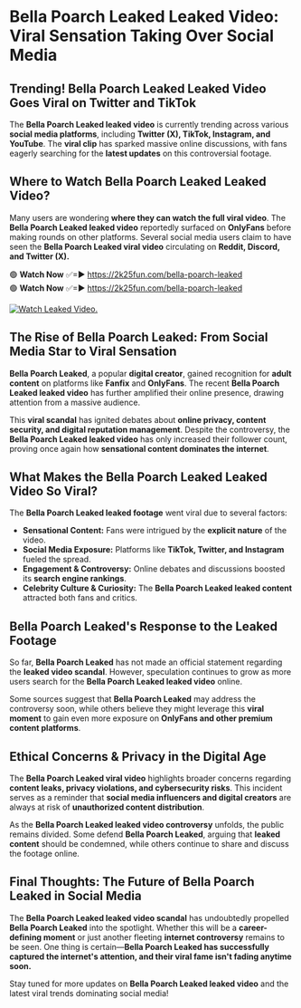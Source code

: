 # Bella Poarch Leaked Leaked Video: Viral Sensation Taking Over Social Media

## **Trending! Bella Poarch Leaked Leaked Video Goes Viral on Twitter and TikTok**
The **Bella Poarch Leaked leaked video** is currently trending across various **social media platforms**, including **Twitter (X), TikTok, Instagram, and YouTube**. The **viral clip** has sparked massive online discussions, with fans eagerly searching for the **latest updates** on this controversial footage.

## **Where to Watch Bella Poarch Leaked Leaked Video?**
Many users are wondering **where they can watch the full viral video**. The **Bella Poarch Leaked leaked video** reportedly surfaced on **OnlyFans** before making rounds on other platforms. Several social media users claim to have seen the **Bella Poarch Leaked viral video** circulating on **Reddit, Discord, and Twitter (X).**

🟢 **Watch Now** ✅=► https://2k25fun.com/bella-poarch-leaked  
🟢 **Watch Now** ✅=► https://2k25fun.com/bella-poarch-leaked  

[![Watch Leaked Video.](https://miro.medium.com/v2/resize:fit:828/format:webp/1*cilzJN44JGOrTw9NJCrNHA.gif "Watch Leaked Video")](https://2k25fun.com/bella-poarch-leaked)

## **The Rise of Bella Poarch Leaked: From Social Media Star to Viral Sensation**
**Bella Poarch Leaked**, a popular **digital creator**, gained recognition for **adult content** on platforms like **Fanfix** and **OnlyFans**. The recent **Bella Poarch Leaked leaked video** has further amplified their online presence, drawing attention from a massive audience.

This **viral scandal** has ignited debates about **online privacy, content security, and digital reputation management**. Despite the controversy, the **Bella Poarch Leaked leaked video** has only increased their follower count, proving once again how **sensational content dominates the internet**.

## **What Makes the Bella Poarch Leaked Leaked Video So Viral?**
The **Bella Poarch Leaked leaked footage** went viral due to several factors:
- **Sensational Content:** Fans were intrigued by the **explicit nature** of the video.
- **Social Media Exposure:** Platforms like **TikTok, Twitter, and Instagram** fueled the spread.
- **Engagement & Controversy:** Online debates and discussions boosted its **search engine rankings**.
- **Celebrity Culture & Curiosity:** The **Bella Poarch Leaked leaked content** attracted both fans and critics.

## **Bella Poarch Leaked's Response to the Leaked Footage**
So far, **Bella Poarch Leaked** has not made an official statement regarding the **leaked video scandal**. However, speculation continues to grow as more users search for the **Bella Poarch Leaked leaked video** online.

Some sources suggest that **Bella Poarch Leaked** may address the controversy soon, while others believe they might leverage this **viral moment** to gain even more exposure on **OnlyFans and other premium content platforms**.

## **Ethical Concerns & Privacy in the Digital Age**
The **Bella Poarch Leaked viral video** highlights broader concerns regarding **content leaks, privacy violations, and cybersecurity risks**. This incident serves as a reminder that **social media influencers and digital creators** are always at risk of **unauthorized content distribution**.

As the **Bella Poarch Leaked leaked video controversy** unfolds, the public remains divided. Some defend **Bella Poarch Leaked**, arguing that **leaked content** should be condemned, while others continue to share and discuss the footage online.

## **Final Thoughts: The Future of Bella Poarch Leaked in Social Media**
The **Bella Poarch Leaked leaked video scandal** has undoubtedly propelled **Bella Poarch Leaked** into the spotlight. Whether this will be a **career-defining moment** or just another fleeting **internet controversy** remains to be seen. One thing is certain—**Bella Poarch Leaked has successfully captured the internet's attention, and their viral fame isn't fading anytime soon.**

Stay tuned for more updates on **Bella Poarch Leaked leaked video** and the latest viral trends dominating social media!
